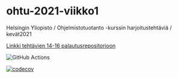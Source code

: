 # ohtu-2021-viikko1
Helsingin Yliopisto / Ohjelmistotuotanto -kurssin harjoitustehtäviä / kevät2021

[Linkki tehtävien 14-16 palautusrepositorioon](https://github.com/Marcestus/ohtu-2021-viikkotehtavat)

![GitHub Actions](https://github.com/Marcestus/ohtu-2021-viikko1/workflows/Java%20CI%20with%20Gradle/badge.svg)

[![codecov](https://codecov.io/gh/Marcestus/ohtu-2021-viikko1/branch/main/graph/badge.svg?token=ZTZ9RG4SA8)](https://codecov.io/gh/Marcestus/ohtu-2021-viikko1)
